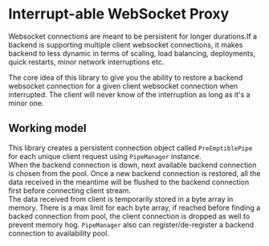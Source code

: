 # Interrupt-able WebSocket Proxy

Websocket connections are meant to be persistent for longer durations.If a backend is supporting multiple client websocket connections, it makes backend to less dynamic in terms of scaling, load balancing, deployments, quick restarts, minor network interruptions etc.

The core idea of this library to give you the ability to restore a backend websocket connection for a given client websocket connection when interrupted. The client will never know of the interruption as long as it's a minor one.

## Working model
This library creates a persistent connection object called `PreEmptiblePipe` for each unique client request using `PipeManager` instance.   
When the backend connection is down, next available backend connection is chosen from the pool. Once a new backend connection is restored, all the data received in the meantime will be flushed to the backend connection first before connecting client stream.   
The data received from client is temporarily stored in a byte array in memory. There is a max limit for each byte array, if reached before finding a backed connection from pool, the client connection is dropped as well to prevent memory hog. 
`PipeManager` also can register/de-register a backend connection to availability pool.
